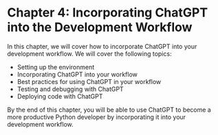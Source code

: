 # Chapter 4: Incorporating ChatGPT into the Development Workflow

In this chapter, we will cover how to incorporate ChatGPT into your development workflow. We will cover the following topics:

- Setting up the environment
- Incorporating ChatGPT into your workflow
- Best practices for using ChatGPT in your workflow
- Testing and debugging with ChatGPT
- Deploying code with ChatGPT

By the end of this chapter, you will be able to use ChatGPT to become a more productive Python developer by incorporating it into your development workflow.

